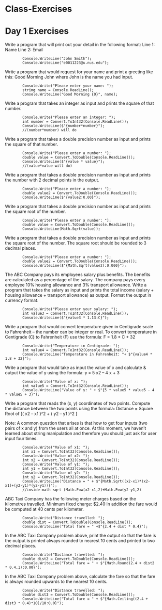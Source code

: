 # Class-Exercises
# Day 1 Exercises

Write a program that will print out your detail in the following format:
Line 1: Name
Line 2: Email

            Console.WriteLine("John Smith");
            Console.WriteLine("e0011223@u.nus.edu");

Write a program that would request for your name and print a greeting like this: Good Morning John where John is the name you had input.

            Console.Write("Please enter your name: ");
            string name = Console.ReadLine();
            Console.WriteLine("Good Morning {0}", name);

Write a program that takes an integer as input and prints the square of that number.

            Console.Write("Please enter an integer: ");
            int number = Convert.ToInt32(Console.ReadLine());
            Console.WriteLine($"{number*number}");
            //(number*number) will do

Write a program that takes a double precision number as input and prints the square of that number.

            Console.Write("Please enter a number: ");
            double value = Convert.ToDouble(Console.ReadLine());
            Console.WriteLine($"{value * value}");
            //(value*value will do)

Write a program that takes a double precision number as input and prints the number with 2 decimal points in the output.

            Console.Write("Please enter a number: ");
            double value2 = Convert.ToDouble(Console.ReadLine());
            Console.WriteLine($"{value2:0.00}");

Write a program that takes a double precision number as input and prints the square root of the number.
            
            Console.Write("Please enter a number: ");
            double value = Convert.ToDouble(Console.ReadLine());
            Console.WriteLine(Math.Sqrt(value));

Write a program that takes a double precision number as input and prints the square root of the number.
The square root should be rounded to 3 decimal places.
            
            Console.Write("Please enter a number: ");
            double value2 = Convert.ToDouble(Console.ReadLine());
            Console.WriteLine($"{Math.Sqrt(value2):0.000}");

The ABC Company pays its employees salary plus benefits. The benefits are calculated as a percentage of the salary.
The company pays every employee 10% housing allowance and 3% transport allowance.
Write a program that takes the salary as input and prints the total income
(salary + housing allowance + transport allowance) as output. Format the output in currency format.
            
            Console.Write("Please enter your salary: ");
            int value3 = Convert.ToInt32(Console.ReadLine());
            Console.WriteLine($"{value3 * 1.13:C}");

Write a program that would convert temperature given in Centigrade scale to Fahrenheit – the number can be integer or real. To convert temperature in Centigrade (C) to Fahrenheit (F) use the formula: F = 1.8 * C + 32          
            
            Console.Write("Temperature in Centigrade: ");
            int value4 = Convert.ToInt32(Console.ReadLine());
            Console.WriteLine("Temperature in Fahrenheit: "+ $"{value4 * 1.8 + 32}");

Write a program that would take as input the value of x and calculate & output the value of y using the formula: y = 5 x2 – 4 x + 3

            Console.Write("Value of x: ");
            int value5 = Convert.ToInt32(Console.ReadLine());
            Console.WriteLine("Value of y: " + $"{5 * value5 * value5 - 4 * value5 + 3}");

Write a program that reads the (x, y) coordinates of two points. Compute the distance between the two points using the formula:
Distance = Square Root of [( x2 – x1 )^2 + ( y2 – y1 )^2 ]

Note: A common question that arises is that how to get four inputs (two pairs of x and y) from the users all at once. At this moment, we haven’t learned about string manipulation and therefore you should just ask for user input four times.

            Console.Write("Value of x1: ");
            int x1 = Convert.ToInt32(Console.ReadLine());
            Console.Write("Value of x2: ");
            int x2 = Convert.ToInt32(Console.ReadLine());
            Console.Write("Value of y1: ");
            int y1 = Convert.ToInt32(Console.ReadLine());
            Console.Write("Value of y2: ");
            int y2 = Convert.ToInt32(Console.ReadLine());
            Console.WriteLine("Distance = " + $"{Math.Sqrt((x2-x1)*(x2-x1)+(y2-y1)*(y2-y1))}");
            //inside math sqrt (Math.Pow(x2-x1,2)+Math.Pow(y2-y1,2)

ABC Taxi Company has the following meter charges based on the kilometres travelled.
Minimum fixed charge: $2.40 In addition the fare would be computed at 40 cents per kilometer.

            Console.Write("Distance travelled: ");
            double dist = Convert.ToDouble(Console.ReadLine());
            Console.WriteLine("Total fare = " +$"{2.4 + dist * 0.4}");

In the ABC Taxi Company problem above, print the output so that the fare is the output is printed always rounded to nearest 10 cents and printed to two decimal places.

            Console.Write("Distance travelled: ");
            double dist2 = Convert.ToDouble(Console.ReadLine());
            Console.WriteLine("Total fare = " + $"{Math.Round(2.4 + dist2 * 0.4,1):0.00}");

In the ABC Taxi Company problem above, calculate the fare so that the fare is always rounded upwards to the nearest 10 cents.

            Console.Write("Distance travelled: ");
            double dist3 = Convert.ToDouble(Console.ReadLine());
            Console.WriteLine("Total fare = " + $"{Math.Ceiling((2.4 + dist3 * 0.4)*10)/10:0.0}");

